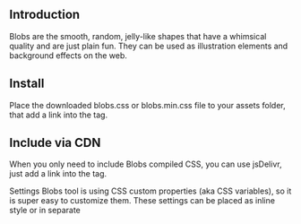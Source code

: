 ## Introduction

Blobs are the smooth, random, jelly-like shapes that have a whimsical quality and are just plain fun. They can be used as illustration elements and background effects on the web.

## Install
Place the downloaded blobs.css or blobs.min.css file to your assets folder, that add a link into the <head> tag.

<link rel="stylesheet" href="assets/css/blobs.min.css">
 
  
##  Include via CDN
When you only need to include Blobs compiled CSS, you can use jsDelivr, just add a link into the <head> tag.

<link rel="stylesheet" href="https://cdn.jsdelivr.net/gh/MadalinMariusStan/Blobs@main/dist/css/blobs.min.css">

Settings
Blobs tool is using CSS custom properties (aka CSS variables), so it is super easy to customize them. These settings can be placed as inline style or in separate <style> definition.

| Name     |Type     | Default | Description                                       |
|   ---    |   ---   | ---     |               ---                                 |
|  --px-animation-duration  |  string |   30s   |  Time of animation loop in seconds or milliseconds|
| --px-blob-amount |  int    |   2     |      Amount (size) of deformation                 |
|  --px-blob-fill  |  string |   #000  |           Fill color of blob                      |
 
## Default settings

<div class="px-blob">
  <svg xmlns="http://www.w3.org/2000/svg" viewBox="0 0 747.2 726.7">
    <path d="M539.8 137.6c98.3 69 183.5 124 203 198.4 19.3 74.4-27.1 168.2-93.8 245-66.8 76.8-153.8 136.6-254.2 144.9-100.6 8.2-214.7-35.1-292.7-122.5S-18.1 384.1 7.4 259.8C33 135.6 126.3 19 228.5 2.2c102.1-16.8 213.2 66.3 311.3 135.4z"></path>
  </svg>
</div>

 ## Customized settings
Custom settings for --px-animation-duration, --px-blob-amount and --px-blob-fill


 <div class="px-blob" style="--px-animation-duration: 20s; --px-blob-amount: 5; --px-blob-fill: #56cbb9;">
  <svg xmlns="http://www.w3.org/2000/svg" viewBox="0 0 747.2 726.7">
    <path d="M539.8 137.6c98.3 69 183.5 124 203 198.4 19.3 74.4-27.1 168.2-93.8 245-66.8 76.8-153.8 136.6-254.2 144.9-100.6 8.2-214.7-35.1-292.7-122.5S-18.1 384.1 7.4 259.8C33 135.6 126.3 19 228.5 2.2c102.1-16.8 213.2 66.3 311.3 135.4z"></path>
  </svg>
</div>

